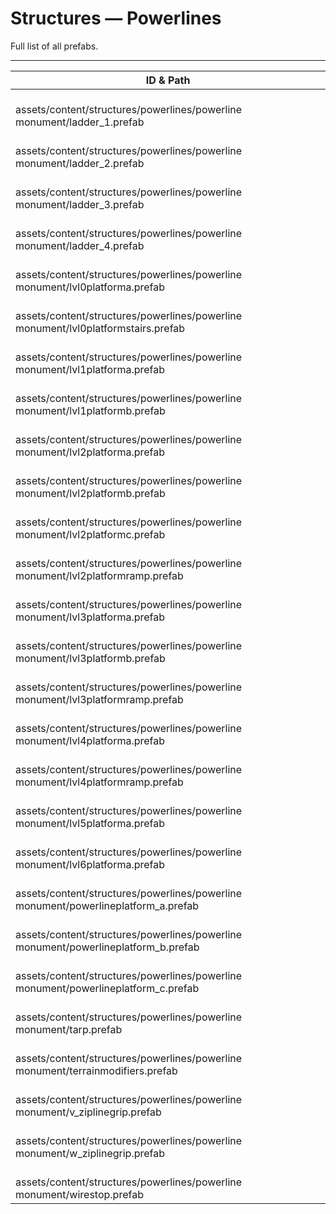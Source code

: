 # Structures — Powerlines
Full list of all <Badge type="warning" text="27"/> prefabs.

---
| ID & Path |
| --- |
| <Badge type="tip" text="3617423816"/> <br> assets/content/structures/powerlines/powerline monument/ladder_1.prefab |
| <Badge type="tip" text="2766371688"/> <br> assets/content/structures/powerlines/powerline monument/ladder_2.prefab |
| <Badge type="tip" text="485301390"/> <br> assets/content/structures/powerlines/powerline monument/ladder_3.prefab |
| <Badge type="tip" text="2523018281"/> <br> assets/content/structures/powerlines/powerline monument/ladder_4.prefab |
| <Badge type="tip" text="3472637175"/> <br> assets/content/structures/powerlines/powerline monument/lvl0platforma.prefab |
| <Badge type="tip" text="4056231082"/> <br> assets/content/structures/powerlines/powerline monument/lvl0platformstairs.prefab |
| <Badge type="tip" text="3993604682"/> <br> assets/content/structures/powerlines/powerline monument/lvl1platforma.prefab |
| <Badge type="tip" text="3962454932"/> <br> assets/content/structures/powerlines/powerline monument/lvl1platformb.prefab |
| <Badge type="tip" text="3981725197"/> <br> assets/content/structures/powerlines/powerline monument/lvl2platforma.prefab |
| <Badge type="tip" text="2323731256"/> <br> assets/content/structures/powerlines/powerline monument/lvl2platformb.prefab |
| <Badge type="tip" text="3434759682"/> <br> assets/content/structures/powerlines/powerline monument/lvl2platformc.prefab |
| <Badge type="tip" text="2811130798"/> <br> assets/content/structures/powerlines/powerline monument/lvl2platformramp.prefab |
| <Badge type="tip" text="2482475806"/> <br> assets/content/structures/powerlines/powerline monument/lvl3platforma.prefab |
| <Badge type="tip" text="3547936875"/> <br> assets/content/structures/powerlines/powerline monument/lvl3platformb.prefab |
| <Badge type="tip" text="471625532"/> <br> assets/content/structures/powerlines/powerline monument/lvl3platformramp.prefab |
| <Badge type="tip" text="513721107"/> <br> assets/content/structures/powerlines/powerline monument/lvl4platforma.prefab |
| <Badge type="tip" text="3430729341"/> <br> assets/content/structures/powerlines/powerline monument/lvl4platformramp.prefab |
| <Badge type="tip" text="802640967"/> <br> assets/content/structures/powerlines/powerline monument/lvl5platforma.prefab |
| <Badge type="tip" text="3525121917"/> <br> assets/content/structures/powerlines/powerline monument/lvl6platforma.prefab |
| <Badge type="tip" text="1130095975"/> <br> assets/content/structures/powerlines/powerline monument/powerlineplatform_a.prefab |
| <Badge type="tip" text="1516670113"/> <br> assets/content/structures/powerlines/powerline monument/powerlineplatform_b.prefab |
| <Badge type="tip" text="3383545412"/> <br> assets/content/structures/powerlines/powerline monument/powerlineplatform_c.prefab |
| <Badge type="tip" text="199796403"/> <br> assets/content/structures/powerlines/powerline monument/tarp.prefab |
| <Badge type="tip" text="1768226695"/> <br> assets/content/structures/powerlines/powerline monument/terrainmodifiers.prefab |
| <Badge type="tip" text="2908679470"/> <br> assets/content/structures/powerlines/powerline monument/v_ziplinegrip.prefab |
| <Badge type="tip" text="2681328596"/> <br> assets/content/structures/powerlines/powerline monument/w_ziplinegrip.prefab |
| <Badge type="tip" text="182103442"/> <br> assets/content/structures/powerlines/powerline monument/wirestop.prefab |
